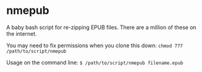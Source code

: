 nmepub
======

A baby bash script for re-zipping EPUB files. There are a million of these on the internet.

You may need to fix permissions when you clone this down: `chmod 777 /path/to/script/nmepub`

Usage on the command line: `$ /path/to/script/nmepub filename.epub`